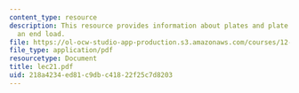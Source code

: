 ```yaml
---
content_type: resource
description: This resource provides information about plates and plate subject to
  an end load.
file: https://ol-ocw-studio-app-production.s3.amazonaws.com/courses/12-005-applications-of-continuum-mechanics-to-earth-atmospheric-and-planetary-sciences-spring-2006/218a4234ed81c9dbc41822f25c7d8203_lec21.pdf
file_type: application/pdf
resourcetype: Document
title: lec21.pdf
uid: 218a4234-ed81-c9db-c418-22f25c7d8203
---
```

